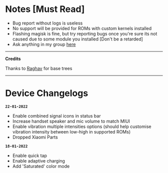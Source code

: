 
# Notes [Must Read]

 - Bug report without logs is useless
 - No support will be provided for ROMs with custom kernels installed
 - Flashing  magisk is fine, but try reporting bugs once you're sure its not caused due to some module you installed [Don't be a retarded]
 - Ask anything in my group [here](https://t.me/chandeler_s_chat) 

---

**Credits**

Thanks to [Raghav](https://github.com/raghavt20) for base trees
 
 ---
 
# Device Changelogs

**`22-01-2022`**
 - Enable combined signal icons in status bar
 - Increase handset speaker and mic volume to match MIUI
 - Enable vibration multiple intensities options (should help customise vibration intensity between low-high in supported ROMs)
 - Dropped Xiaomi Parts

**`18-01-2022`**
 - Enable quick tap
 - Enable adaptive charging 
 - Add 'Saturated' color mode
